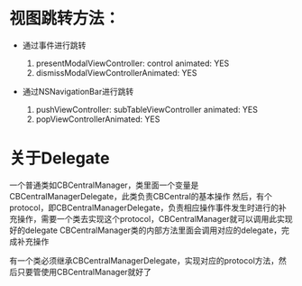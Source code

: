 # 视图跳转方法：

* 通过事件进行跳转
  1. presentModalViewController: control animated: YES
  2. dismissModalViewControllerAnimated: YES

* 通过NSNavigationBar进行跳转
  1. pushViewController: subTableViewController animated: YES
  2. popViewControllerAnimated: YES

# 关于Delegate

一个普通类如CBCentralManager，类里面一个变量是CBCentralManagerDelegate，此类负责CBCentral的基本操作
然后，有个protocol，即CBCentralManagerDelegate，负责相应操作事件发生时进行的补充操作，需要一个类去实现这个protocol，CBCentralManager就可以调用此实现好的delegate
CBCentralManager类的内部方法里面会调用对应的delegate，完成补充操作

有一个类必须继承CBCentralManagerDelegate，实现对应的protocol方法，然后只要管使用CBCentralManager就好了
